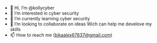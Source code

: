 - 👋 Hi, I’m @kollycyber
- 👀 I’m interested in cyber security
- 🌱 I’m currently learning cyber security
- 💞️ I’m looking to collaborate on ideas Wich can help me develove my skills
- 📫 How to reach me (bikaalex67837@gmail.com)

<!---
kollycyber/kollycyber is a ✨ special ✨ repository because its `README.md` (this file) appears on your GitHub profile.
You can click the Preview link to take a look at your changes.
--->
